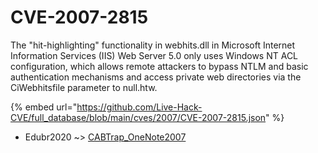 # CVE-2007-2815

The "hit-highlighting" functionality in webhits.dll in Microsoft Internet Information Services (IIS) Web Server 5.0 only uses Windows NT ACL configuration, which allows remote attackers to bypass NTLM and basic authentication mechanisms and access private web directories via the CiWebhitsfile parameter to null.htw.

{% embed url="https://github.com/Live-Hack-CVE/full_database/blob/main/cves/2007/CVE-2007-2815.json" %}


* Edubr2020 ~> [CABTrap_OneNote2007](https://zeste.alice-snow.ru/2007/database/cve-2007-2815/cabtrap_onenote2007-edubr2020)